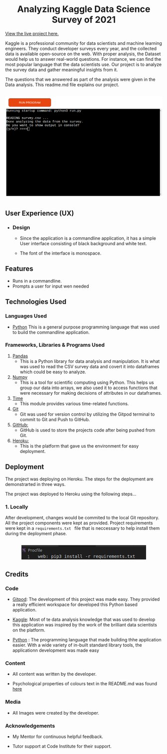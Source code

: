 <h1 align="center">Analyzing Kaggle Data Science Survey of 2021</h1>

[View the live project here.](https://dataanalysis2021.herokuapp.com/)

Kaggle is a professional community for data scientists and machine learning engineers. They conduct developer surveys every year, and the collected data is available open-source on the web. With proper analysis, the Dataset would help us to answer real-world questions. For instance, we can find the most popular language that the data scientists use. Our project is to analyze the survey data and gather meaningful insights from it.

The questions that we answered as part of the analysis were given in the Data analysis. This readme.md file explains our project.

<h2 align="center"><img src="pics/proj.png"></h2>

## User Experience (UX)

-   ### Design
    -   Since the application is a commandline application, it has a simple User interface consisting of black background and white text.

    - The font of the interface is monospace.

        
## Features

- Runs in a commandline.
- Prompts a user for input wen needed


## Technologies Used

### Languages Used

-   [Python](https://www.python.org/)
This is a general purpose programming language that was used to build the commandline application.


### Frameworks, Libraries & Programs Used

1. [Pandas](https://pandas.pydata.org/)
    - This is a Python library for data analysis and manipulation. It is what was used to read the CSV survey data and covert it into dataframes which could be easy to analyze.
2. [Numpy](https://numpy.org/)
    - This is a tool for scientific computing using Python. This helps us group our data into arrays, we also used it to access functions that were necessary for making decisions of attributes in our dataframes.
3. [Time](https://fonts.google.com/)
    - This module provides various time-related functions.
4. [Git](https://git-scm.com/)
    - Git was used for version control by utilizing the Gitpod terminal to commit to Git and Push to GitHub.
5. [GitHub:](https://github.com/)
    - GitHub is used to store the projects code after being pushed from Git.
6. [Heroku:](https://heroku.com)
    - This is the platform that gave us the environment for easy deployment.



## Deployment

The project was deploying on Heroku. The steps for the deployment are demonstrarted in three ways.



The project was deployed to Heroku using the following steps...

### 1. Locally
After development, changes would be commited to the local Git repository. All the project components were kept as provided. Project requirements were kept in a ```requirements.txt ``` file that is neccessary to help install them during the deployment phase.
<h2 align="center"><img src="pics/5.png"></h2>



## Credits

### Code

-   [Gitpod](https://gitpod.io): The development of this project was made easy. They provided a really efficient workspace for developed this Python based application.

-   [Kaggle](https://kaggle.com): Most of te data analysis knowledge that was used to develop this application was inspired by the work of the brilliant data scientists on the platform.

-   [Python](https://python.org/) : The programming language that made building thhe application easier. With a wide variety of in-built standard library tools, the applicationn development was made easy

### Content

-   All content was written by the developer.

-   Psychological properties of colours text in the README.md was found [here](http://www.colour-affects.co.uk/psychological-properties-of-colours)

### Media

-   All Images were created by the developer.

### Acknowledgements

-   My Mentor for continuous helpful feedback.

-   Tutor support at Code Institute for their support.